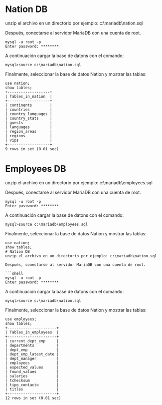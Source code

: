 # Nation DB
unzip el archivo en un directorio por ejemplo: c:\mariadb\nation.sql

Después, conectarse al servidor MariaDB con una cuenta de root.

```shell
mysql -u root -p
Enter password: ********
```

A continuación cargar la base de datons con el comando:

```shell
mysql>source c:\mariadb\nation.sql
```

Finalmente, seleccionar la base de datos Nation y mostrar las tablas:

```shell
use nation;
show tables;
+-------------------+
| Tables_in_nation  |
+-------------------+
| continents        |
| countries         |
| country_languages |
| country_stats     |
| guests            |
| languages         |
| region_areas      |
| regions           |
| vips              |
+-------------------+
9 rows in set (0.01 sec)
```


# Employees DB
unzip el archivo en un directorio por ejemplo: c:\mariadb\employees.sql

Después, conectarse al servidor MariaDB con una cuenta de root.

```shell
mysql -u root -p
Enter password: ********
```

A continuación cargar la base de datons con el comando:

```shell
mysql>source c:\mariadb\employees.sql
```

Finalmente, seleccionar la base de datos Nation y mostrar las tablas:

```shell
use nation;
show tables;
# Nation DB
unzip el archivo en un directorio por ejemplo: c:\mariadb\nation.sql

Después, conectarse al servidor MariaDB con una cuenta de root.

```shell
mysql -u root -p
Enter password: ********
```

A continuación cargar la base de datons con el comando:

```shell
mysql>source c:\mariadb\nation.sql
```

Finalmente, seleccionar la base de datos Nation y mostrar las tablas:

```shell
use employees;
show tables;
+----------------------+
| Tables_in_employees  |
+----------------------+
| current_dept_emp     |
| departments          |
| dept_emp             |
| dept_emp_latest_date |
| dept_manager         |
| employees            |
| expected_values      |
| found_values         |
| salaries             |
| tchecksum            |
| tipo_contacto        |
| titles               |
+----------------------+
12 rows in set (0.01 sec)
```

```

